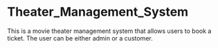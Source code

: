 # Theater_Management_System
This is a movie theater management system that allows users to book a ticket.
The user can be either admin or a customer.
